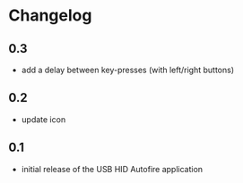 # Changelog

## 0.3
- add a delay between key-presses (with left/right buttons)

## 0.2
- update icon

## 0.1
- initial release of the USB HID Autofire application
